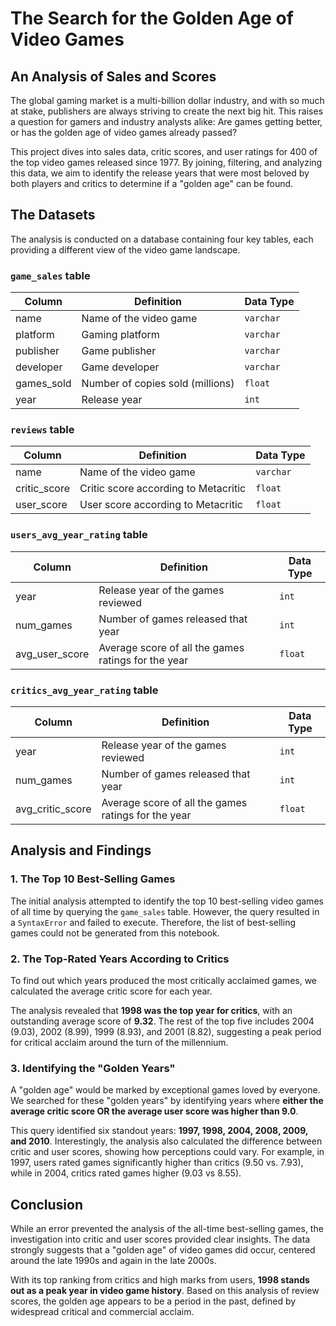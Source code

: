 # The Search for the Golden Age of Video Games

## An Analysis of Sales and Scores

The global gaming market is a multi-billion dollar industry, and with so much at stake, publishers are always striving to create the next big hit. This raises a question for gamers and industry analysts alike: Are games getting better, or has the golden age of video games already passed?

This project dives into sales data, critic scores, and user ratings for 400 of the top video games released since 1977. By joining, filtering, and analyzing this data, we aim to identify the release years that were most beloved by both players and critics to determine if a "golden age" can be found.

## The Datasets

The analysis is conducted on a database containing four key tables, each providing a different view of the video game landscape.

### `game_sales` table

| Column | Definition | Data Type |
| --- | --- | --- |
|name|Name of the video game|`varchar`|
|platform|Gaming platform|`varchar`|
|publisher|Game publisher|`varchar`|
|developer|Game developer|`varchar`|
|games\_sold|Number of copies sold (millions)|`float`|
|year|Release year|`int`|

### `reviews` table

| Column | Definition | Data Type |
| --- | --- | --- |
|name|Name of the video game|`varchar`|
|critic\_score|Critic score according to Metacritic|`float`|
|user\_score|User score according to Metacritic|`float`|

### `users_avg_year_rating` table

| Column | Definition | Data Type |
| --- | --- | --- |
|year| Release year of the games reviewed |`int`|
|num\_games| Number of games released that year |`int`|
|avg\_user\_score| Average score of all the games ratings for the year |`float`|

### `critics_avg_year_rating` table

| Column | Definition | Data Type |
| --- | --- | --- |
|year| Release year of the games reviewed |`int`|
|num\_games| Number of games released that year |`int`|
|avg\_critic\_score| Average score of all the games ratings for the year |`float`|

## Analysis and Findings

### 1\. The Top 10 Best-Selling Games

The initial analysis attempted to identify the top 10 best-selling video games of all time by querying the `game_sales` table. However, the query resulted in a `SyntaxError` and failed to execute. Therefore, the list of best-selling games could not be generated from this notebook.

### 2\. The Top-Rated Years According to Critics

To find out which years produced the most critically acclaimed games, we calculated the average critic score for each year.

The analysis revealed that **1998 was the top year for critics**, with an outstanding average score of **9.32**. The rest of the top five includes 2004 (9.03), 2002 (8.99), 1999 (8.93), and 2001 (8.82), suggesting a peak period for critical acclaim around the turn of the millennium.

### 3\. Identifying the "Golden Years"

A "golden age" would be marked by exceptional games loved by everyone. We searched for these "golden years" by identifying years where **either the average critic score OR the average user score was higher than 9.0**.

This query identified six standout years: **1997, 1998, 2004, 2008, 2009, and 2010**. Interestingly, the analysis also calculated the difference between critic and user scores, showing how perceptions could vary. For example, in 1997, users rated games significantly higher than critics (9.50 vs. 7.93), while in 2004, critics rated games higher (9.03 vs 8.55).

## Conclusion

While an error prevented the analysis of the all-time best-selling games, the investigation into critic and user scores provided clear insights. The data strongly suggests that a "golden age" of video games did occur, centered around the late 1990s and again in the late 2000s.

With its top ranking from critics and high marks from users, **1998 stands out as a peak year in video game history**. Based on this analysis of review scores, the golden age appears to be a period in the past, defined by widespread critical and commercial acclaim.
